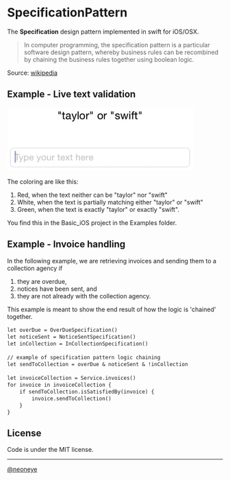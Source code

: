 SpecificationPattern
====================

The **Specification** design pattern implemented in swift for iOS/OSX.

> In computer programming, the specification pattern is a particular software design pattern, whereby business rules can be recombined by chaining the business rules together using boolean logic.

Source: [wikipedia](http://en.wikipedia.org/wiki/Specification_pattern)

Example - Live text validation
------------------------------

![](example0.gif)

The coloring are like this:

1. Red, when the text neither can be "taylor" nor "swift"
2. White, when the text is partially matching either "taylor" or "swift"
3. Green, when the text is exactly "taylor" or exactly "swift".

You find this in the Basic_iOS project in the Examples folder.


Example - Invoice handling
--------------------------

In the following example, we are retrieving invoices and sending them to a collection agency if

1. they are overdue,
2. notices have been sent, and
3. they are not already with the collection agency.

This example is meant to show the end result of how the logic is 'chained' together.

	let overDue = OverDueSpecification()
	let noticeSent = NoticeSentSpecification()
	let inCollection = InCollectionSpecification()
 
	// example of specification pattern logic chaining
	let sendToCollection = overDue & noticeSent & !inCollection
 
	let invoiceCollection = Service.invoices()
	for invoice in invoiceCollection {
	    if sendToCollection.isSatisfiedBy(invoice) {
	        invoice.sendToCollection()
	    }
	}
	


License
-------

Code is under the MIT license.


------

[@neoneye](http://twitter.com/neoneye)
